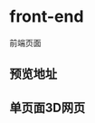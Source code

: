 # front-end
前端页面

## 预览地址[](https://deadandlive.github.io/front-end/MyWorks-1/index.html)
## 单页面3D网页
